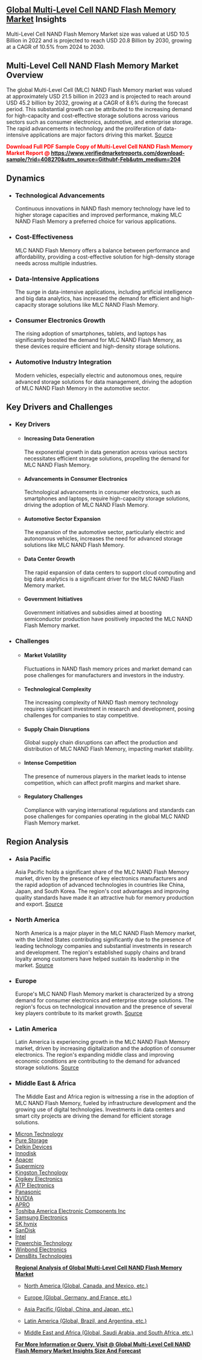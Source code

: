 <h2><a href="https://www.verifiedmarketreports.com/download-sample/?rid=408270&amp;utm_source=Githubf&amp;utm_medium=204" target="_blank">Global Multi-Level Cell NAND Flash Memory Market</a> Insights</h2><p>Multi-Level Cell NAND Flash Memory Market size was valued at USD 10.5 Billion in 2022 and is projected to reach USD 20.8 Billion by 2030, growing at a CAGR of 10.5% from 2024 to 2030.</p><p> <h2>Multi-Level Cell NAND Flash Memory Market Overview</h2> <p>The global Multi-Level Cell (MLC) NAND Flash Memory market was valued at approximately USD 21.5 billion in 2023 and is projected to reach around USD 45.2 billion by 2032, growing at a CAGR of 8.6% during the forecast period. This substantial growth can be attributed to the increasing demand for high-capacity and cost-effective storage solutions across various sectors such as consumer electronics, automotive, and enterprise storage. The rapid advancements in technology and the proliferation of data-intensive applications are major factors driving this market. <a href="https://dataintelo.com/report/global-multi-level-cell-nand-flash-memory-market">Source</a></p> <p><strong><p><span class=""><span style="color: #ff0000;"><strong>Download Full PDF Sample Copy of Multi-Level Cell NAND Flash Memory Market Report</strong> @ </span><a href="https://www.verifiedmarketreports.com/download-sample/?rid=408270&amp;utm_source=Githubf-Feb&amp;utm_medium=204" target="_blank">https://www.verifiedmarketreports.com/download-sample/?rid=408270&amp;utm_source=Githubf-Feb&amp;utm_medium=204</a></span></p></strong></p> <h2>Dynamics</h2> <ul> <li><h3>Technological Advancements</h3> <p>Continuous innovations in NAND flash memory technology have led to higher storage capacities and improved performance, making MLC NAND Flash Memory a preferred choice for various applications.</p> </li> <li><h3>Cost-Effectiveness</h3> <p>MLC NAND Flash Memory offers a balance between performance and affordability, providing a cost-effective solution for high-density storage needs across multiple industries.</p> </li> <li><h3>Data-Intensive Applications</h3> <p>The surge in data-intensive applications, including artificial intelligence and big data analytics, has increased the demand for efficient and high-capacity storage solutions like MLC NAND Flash Memory.</p> </li> <li><h3>Consumer Electronics Growth</h3> <p>The rising adoption of smartphones, tablets, and laptops has significantly boosted the demand for MLC NAND Flash Memory, as these devices require efficient and high-density storage solutions.</p> </li> <li><h3>Automotive Industry Integration</h3> <p>Modern vehicles, especially electric and autonomous ones, require advanced storage solutions for data management, driving the adoption of MLC NAND Flash Memory in the automotive sector.</p> </li> </ul> <h2>Key Drivers and Challenges</h2> <ul> <li><h3>Key Drivers</h3> <ul> <li><h4>Increasing Data Generation</h4> <p>The exponential growth in data generation across various sectors necessitates efficient storage solutions, propelling the demand for MLC NAND Flash Memory.</p> </li> <li><h4>Advancements in Consumer Electronics</h4> <p>Technological advancements in consumer electronics, such as smartphones and laptops, require high-capacity storage solutions, driving the adoption of MLC NAND Flash Memory.</p> </li> <li><h4>Automotive Sector Expansion</h4> <p>The expansion of the automotive sector, particularly electric and autonomous vehicles, increases the need for advanced storage solutions like MLC NAND Flash Memory.</p> </li> <li><h4>Data Center Growth</h4> <p>The rapid expansion of data centers to support cloud computing and big data analytics is a significant driver for the MLC NAND Flash Memory market.</p> </li> <li><h4>Government Initiatives</h4> <p>Government initiatives and subsidies aimed at boosting semiconductor production have positively impacted the MLC NAND Flash Memory market.</p> </li> </ul> </li> <li><h3>Challenges</h3> <ul> <li><h4>Market Volatility</h4> <p>Fluctuations in NAND flash memory prices and market demand can pose challenges for manufacturers and investors in the industry.</p> </li> <li><h4>Technological Complexity</h4> <p>The increasing complexity of NAND flash memory technology requires significant investment in research and development, posing challenges for companies to stay competitive.</p> </li> <li><h4>Supply Chain Disruptions</h4> <p>Global supply chain disruptions can affect the production and distribution of MLC NAND Flash Memory, impacting market stability.</p> </li> <li><h4>Intense Competition</h4> <p>The presence of numerous players in the market leads to intense competition, which can affect profit margins and market share.</p> </li> <li><h4>Regulatory Challenges</h4> <p>Compliance with varying international regulations and standards can pose challenges for companies operating in the global MLC NAND Flash Memory market.</p> </li> </ul> </li> </ul> <h2>Region Analysis</h2> <ul> <li><h3>Asia Pacific</h3> <p>Asia Pacific holds a significant share of the MLC NAND Flash Memory market, driven by the presence of key electronics manufacturers and the rapid adoption of advanced technologies in countries like China, Japan, and South Korea. The region's cost advantages and improving quality standards have made it an attractive hub for memory production and export. <a href="https://www.coherentmarketinsights.com/market-insight/nand-flash-memory-market-5061/regional-analysis">Source</a></p> </li> <li><h3>North America</h3> <p>North America is a major player in the MLC NAND Flash Memory market, with the United States contributing significantly due to the presence of leading technology companies and substantial investments in research and development. The region's established supply chains and brand loyalty among customers have helped sustain its leadership in the market. <a href="https://www.coherentmarketinsights.com/market-insight/nand-flash-memory-market-5061/regional-analysis">Source</a></p> </li> <li><h3>Europe</h3> <p>Europe's MLC NAND Flash Memory market is characterized by a strong demand for consumer electronics and enterprise storage solutions. The region's focus on technological innovation and the presence of several key players contribute to its market growth. <a href="https://www.coherentmarketinsights.com/market-insight/nand-flash-memory-market-5061/regional-analysis">Source</a></p> </li> <li><h3>Latin America</h3> <p>Latin America is experiencing growth in the MLC NAND Flash Memory market, driven by increasing digitalization and the adoption of consumer electronics. The region's expanding middle class and improving economic conditions are contributing to the demand for advanced storage solutions. <a href="https://www.coherentmarketinsights.com/market-insight/nand-flash-memory-market-5061/regional-analysis">Source</a></p> </li> <li><h3>Middle East & Africa</h3> <p>The Middle East and Africa region is witnessing a rise in the adoption of MLC NAND Flash Memory, fueled by infrastructure development and the growing use of digital technologies. Investments in data centers and smart city projects are driving the demand for efficient storage solutions. <a href="https://www.coherentmarketinsights.com/market</p><p><strong>Top Global Multi-Level Cell NAND Flash Memory Market Companies</strong></p><div data-test-id=""><p><li>Micron Technology</li><li> Pure Storage</li><li> Delkin Devices</li><li> Innodisk</li><li> Apacer</li><li> Supermicro</li><li> Kingston Technology</li><li> Digikey Electronics</li><li> ATP Electronics</li><li> Panasonic</li><li> NVIDIA</li><li> APRO</li><li> Toshiba America Electronic Components Inc</li><li> Samsung Electronics</li><li> SK hynix</li><li> SanDisk</li><li> Intel</li><li> Powerchip Technology</li><li> Winbond Electronics</li><li> DensBits Technologies</li></p><div><strong>Regional Analysis of&nbsp;Global Multi-Level Cell NAND Flash Memory Market</strong></div><ul><li dir="ltr"><p dir="ltr">North America&nbsp;(Global, Canada, and Mexico, etc.)</p></li><li dir="ltr"><p dir="ltr">Europe (Global, Germany, and France, etc.)</p></li><li dir="ltr"><p dir="ltr">Asia Pacific&nbsp;(Global, China, and Japan, etc.)</p></li><li dir="ltr"><p dir="ltr">Latin America&nbsp;(Global, Brazil, and Argentina, etc.)</p></li><li dir="ltr">Middle East and Africa&nbsp;(Global, Saudi Arabia, and South Africa, etc.)</li></ul><p><strong>For More Information or Query, Visit @&nbsp;</strong><strong><a href="https://www.verifiedmarketreports.com/product/multi-level-cell-nand-flash-memory-market/?utm_source=Githubf&amp;utm_medium=204" target="_blank">Global Multi-Level Cell NAND Flash Memory Market Insights Size And Forecast</a></strong></p></div>
